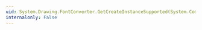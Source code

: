 ```yaml
---
uid: System.Drawing.FontConverter.GetCreateInstanceSupported(System.ComponentModel.ITypeDescriptorContext)
internalonly: False
---
```

